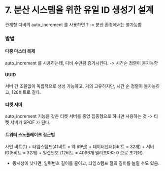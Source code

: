 # 7. 분산 시스템을 위한 유일 ID 생성기 설계
관계형 디비의 auto_increment 를 사용하면 ? -> 분산 환경에서는 불가능함

### 방법
#### 다중 마스터 복제
auto_increment 를 사용하는데, 디비 수만큼 증가시킨다. -> 시간순 정렬이 불가능함

#### UUID
서버 간 조율없이 독립적으로 생성 가능하고, 거의 고유하지만, 시간 순 정렬이 불가능하고, 128비트로 길다. 

#### 티켓 서버
auto_increment 기능을 갖춘 티켓 서버를 중앙 집중형으로 하나만 사용하는 것 -> 티켓 서버가 SPOF 가 된다. 

#### 트위터 스노플레이크 접근법
사인 비트(1) + 타임스탬프(41비트 = 약 69년) + 데이터센터(5비트 = 32개) + 서버 ID(5비트 = 32개) + 일련번호 (12비트 = 4096개 밀리초마다 0 으로 초기화)
- 동시성이 낮다면, 일련번호 길이를 줄이고, 타임스탬프 절의 길이를 늘릴 수도 있음. 
